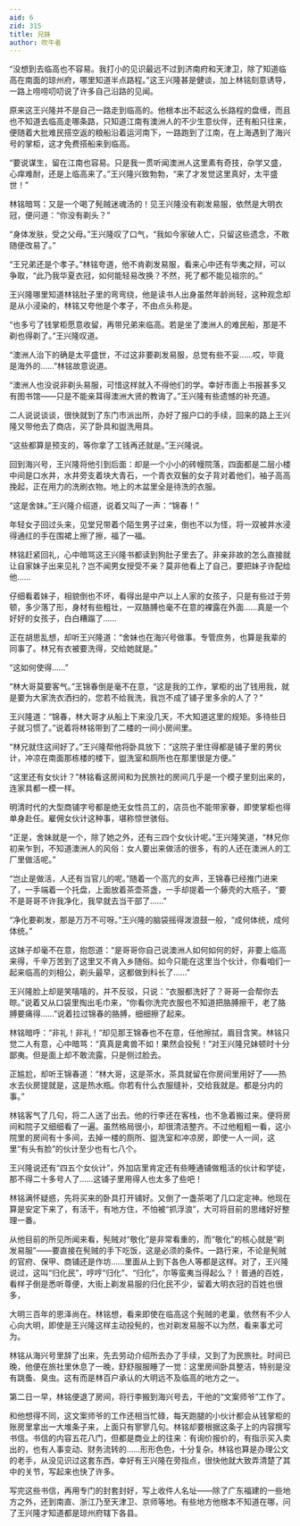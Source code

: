 ```yaml
---
aid: 6
zid: 315
title: 兄妹
author: 吹牛者
---
```


“没想到去临高也不容易。我打小的见识最远不过到济南府和天津卫，除了知道临高在南面的琼州府，哪里知道半点路程。”这王兴隆甚是健谈，加上林铭刻意诱导，一路上唠唠叨叨说了许多自己沿路的见闻。

原来这王兴隆并不是自己一路走到临高的。他根本出不起这么长路程的盘缠，而且也不知道去临高走哪条路，只知道江南有澳洲人的不少生意伙伴，还有船只往来，便随着大批难民搭空返的粮船沿着运河南下，一路跑到了江南，在上海遇到了海兴号的掌柜，这才免费搭船来到临高。

“要说谋生，留在江南也容易。只是我一贯听闻澳洲人这里素有奇技，杂学又盛，心痒难耐，还是上临高来了。”王兴隆兴致勃勃，“来了才发觉这里真好，太平盛世！”

林铭暗骂：又是一个喝了髡贼迷魂汤的！见王兴隆没有剃发易服，依然是大明衣冠，便问道：“你没有剃头？”

“身体发肤，受之父母。”王兴隆叹了口气，“我如今家破人亡，只留这些遗念，不敢随便改易了。”

“王兄弟还是个孝子。”林铭夸道，他不肯剃发易服，看来心中还有华夷之辩，可以争取，“此乃我华夏衣冠，如何能轻易改换？不然，死了都不能见祖宗的。”

王兴隆哪里知道林铭肚子里的弯弯绕，他是读书人出身虽然年龄尚轻，这种观念却是从小浸染的，林铭又夸他是个孝子，不由点头称是。

“也多亏了钱掌柜愿意收留，再带兄弟来临高。若是坐了澳洲人的难民船，那是不剃也得剃了。”王兴隆叹道。

“澳洲人治下的确是太平盛世，不过这非要剃发易服，总觉有些不妥……哎，毕竟是海外的……”林铭故意说道。

“澳洲人也没说非剃头易服，可惜这样就入不得他们的学。幸好市面上书报甚多又有图书馆——只是不能亲耳得澳洲大贤的教诲了。”王兴隆有些遗憾的补充道。

二人说说谈谈，很快就到了东门市派出所，办好了报户口的手续，回来的路上王兴隆又带他去了商店，买了卧具和盥洗用具。

“这些都算是预支的，等你拿了工钱再还就是。”王兴隆说。

回到海兴号，王兴隆将他引到后面：却是一个小小的砖幔院落，四面都是二层小楼中间是口水井，水井旁支着块大青石，一个青衣双鬟的女子背对着他们，袖子高高挽起，正在用力的洗刷衣物。地上的木盆里全是待洗的衣服。

“这是舍妹。”王兴隆介绍道，说着又叫了一声：“锦春！”

年轻女子回过头来，见堂兄带着个陌生男子过来，倒也不以为怪，将一双被井水浸得通红的手在围裙上擦了擦，福了一福。

林铭赶紧回礼，心中暗骂这王兴隆书都读到狗肚子里去了。非亲非故的怎么直接就让自家妹子出来见礼？岂不闻男女授受不亲？莫非他看上了自己，要把妹子许配给他……

仔细看着妹子，相貌倒也不坏，看得出是中产以上人家的女孩子，只是有些过于劳顿，多少落了形，身材有些粗壮，一双胳膊也毫不在意的裸露在外面……真是一个好好的女孩子，白白糟蹋了……

正在胡思乱想，却听王兴隆道：“舍妹也在海兴号做事。专管庶务，也算是我辈的同事了。林兄有衣被要洗得，交给她就是。”

“这如何使得……”

“林大哥莫要客气。”王锦春倒是毫不在意，“这是我的工作，掌柜的出了钱用我，就是要为大家洗衣洒扫的，您若不给我洗，我岂不成了铺子里多余的人了？”

王兴隆道：“锦春，林大哥才从船上下来没几天，不大知道这里的规矩。多待些日子就习惯了。”说着将林铭带到了二楼的一间小房间里。

“林兄就住这间好了。”王兴隆帮他将卧具放下：“这院子里住得都是铺子里的男伙计，冲凉在南面那栋楼的楼下，盥洗室和厕所也在那里很是方便。”

“这里还有女伙计？”林铭看这房间和为民旅社的房间几乎是一个模子里刻出来的，连家具都一模一样。

明清时代的大型商铺字号都是绝无女性员工的，店员也不能带家眷，即使掌柜也得单身赴任。雇佣女伙计这种事，堪称惊世骇俗。

“正是，舍妹就是一个，除了她之外，还有三四个女伙计呢。”王兴隆笑道，“林兄你初来乍到，不知道澳洲人的风俗：女人要出来做活的很多，有的人还在澳洲人的工厂里做活呢。”

“岂止是做活，人还有当官儿的呢。”随着一个高亢的女声，王锦春已经推门进来了，一手端着一个托盘，上面放着茶壶茶盏，一手却提着一个藤壳的大瓶子，“要不是哥哥不许我净化，我早就去当干部了……”

“净化要剃发，那是万万不可呀。”王兴隆的脑袋摇得泼浪鼓一般，“成何体统，成何体统。”

这妹子却毫不在意，抱怨道：“是哥哥你自己说澳洲人如何如何的好，非要上临高来得，千辛万苦到了这里又不肯入乡随俗。如今只能在这里当个伙计，你看咱们一起来临高的刘相公，剃头最早，这都做到科长了……”

王兴隆脸上却是笑嘻嘻的，并不反驳，只说：“衣服都洗好了？哥哥一会帮你去晾。”说着又从口袋里掏出毛巾来，“你看你洗完衣服也不知道把胳膊擦干，老了胳膊要痛得……”说着拉过锦春的胳膊，细细擦了起来。

林铭暗呼：“非礼！非礼！”却见那王锦春也不在意，任他擦拭，眉目含笑。林铭只觉二人有意，心中暗骂：“真真是禽兽不如！果然会投髡！”对王兴隆兄妹顿时十分鄙夷。但是面上却不敢流露，只是侧过脸去。

正尴尬，却听王锦春道：“林大哥，这是茶水，茶具就留在你房间里用好了——热水去伙房提就是，这是热水瓶。你若有什么衣服缝补，交给我就是。都是分内的事。”

林铭客气了几句，将二人送了出去。他的行李还在客栈，也不急着搬过来。便将房间和院子又细细看了一遍。虽然格局很小，却很清洁整齐。不过他粗粗一看，这小院里的房间有十多间，去掉一楼的厕所、盥洗室和冲凉房，即使一人一间，这里“有头有脸”的伙计至少也有七八个。

王兴隆说还有“四五个女伙计”，外加店里肯定还有些睡通铺做粗活的伙计和学徒，那不得二十多号人了……这铺子里用得人也太多了些吧！

林铭满怀疑惑，先将买来的卧具打开铺好。又倒了一盏茶喝了几口定定神。他现在算是安定下来了，有活干，有地方住，不怕被“抓浮浪”，大可将目前的思绪好好整理一番。

从他目前的所见所闻来看，髡贼对“敬化”是非常看重的，而“敬化”的核心就是“剃发易服”——要直接在髡贼的手下吃饭，这是必须的条件。一路行来，不论是髡贼的官府、保甲、商铺还是作坊……里面从上到下各色人等都是这样。对了，王兴隆说过，这叫“归化民”，哼哼“归化”、“归化”，尔等蛮夷当得起么？！普通的百姓，看样子倒是悉听尊便，大街上剃发易服的归化民不少，留着大明衣冠的百姓也很多，

大明三百年的恩泽尚在。林铭想，看来即使在临高这个髡贼的老巢，依然有不少人心向大明，即使是王兴隆这样主动投髡的，也对剃发易服不以为然，看来事尤可为。

林铭从海兴号里辞了出来，先去劳动介绍所去办了手续，又到了为民旅社。时间已晚，他便在旅社里休息了一晚，舒舒服服睡了一觉：这里房间卧具整洁，特别是没有跳蚤、臭虫。这有而是林百户承认的大明远不及临高的地方之一。

第二日一早，林铭便退了房间，将行李搬到海兴号去，干他的“文案师爷”工作了。

和他想得不同，这文案师爷的工作还相当忙碌，每天跑腿的小伙计都会从钱掌柜的账房里拿出一大堆条子来，上面只有寥寥几句。林铭却要根据这条子上的内容撰写书信。书信的内容五花八门，但都是商业上的往来：有询价报价的，有指示买入卖出的，也有人事变动、财务流转的……形形色色，十分复杂。林铭也算是办理公文的老手，从没见识过这套东西，幸好有王兴隆在旁指点，很快他就大致弄清楚了其中的关节，写起来也快了许多。

写完这些书信，再用专门的封套封好，写上收件人名址——除了广东福建的一些地方之外，还到南直、浙江乃至天津卫、京师等地。有些地方他根本不知道在哪，问了王兴隆才知道都是琼州府辖下各县。
